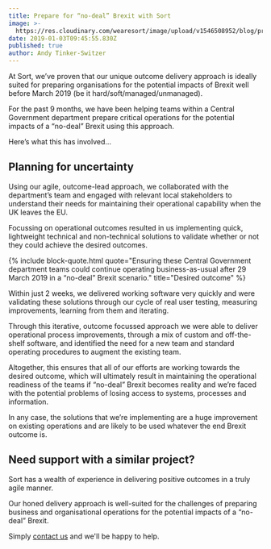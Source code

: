```yaml
---
title: Prepare for “no-deal” Brexit with Sort
image: >-
  https://res.cloudinary.com/wearesort/image/upload/v1546508952/blog/prepare-for-no-deal-brexit-with-sort.jpg
date: 2019-01-03T09:45:55.830Z
published: true
author: Andy Tinker-Switzer
---
```

At Sort, we’ve proven that our unique outcome delivery approach is ideally suited for preparing organisations for the potential impacts of Brexit well before March 2019 (be it hard/soft/managed/unmanaged).

For the past 9 months, we have been helping teams within a Central Government department prepare critical operations for the potential impacts of a “no-deal” Brexit using this approach.

Here’s what this has involved…

## Planning for uncertainty

Using our agile, outcome-lead approach, we collaborated with the department’s team and engaged with relevant local stakeholders to understand their needs for maintaining their operational capability when the UK leaves the EU.

Focussing on operational outcomes resulted in us implementing quick, lightweight technical and non-technical solutions to validate whether or not they could achieve the desired outcomes.

{% include block-quote.html quote="Ensuring these Central Government department teams could continue operating business-as-usual after 29 March 2019 in a “no-deal” Brexit scenario." title="Desired outcome" %}

Within just 2 weeks, we delivered working software very quickly and were validating these solutions through our cycle of real user testing, measuring improvements, learning from them and iterating.

Through this iterative, outcome focussed approach we were able to deliver operational process improvements, through a mix of custom and off-the-shelf software, and identified the need for a new team and standard operating procedures to augment the existing team.

Altogether, this ensures that all of our efforts are working towards the desired outcome, which will ultimately result in maintaining the operational readiness of the teams if “no-deal” Brexit becomes reality and we’re faced with the potential problems of losing access to systems, processes and information.

In any case, the solutions that we’re implementing are a huge improvement on existing operations and are likely to be used whatever the end Brexit outcome is.

## Need support with a similar project?

Sort has a wealth of experience in delivering positive outcomes in a truly agile manner.

Our honed delivery approach is well-suited for the challenges of preparing business and organisational operations for the potential impacts of a “no-deal” Brexit.

Simply [contact us](https://www.wearesort.co.uk/contact-us/) and we'll be happy to help.
